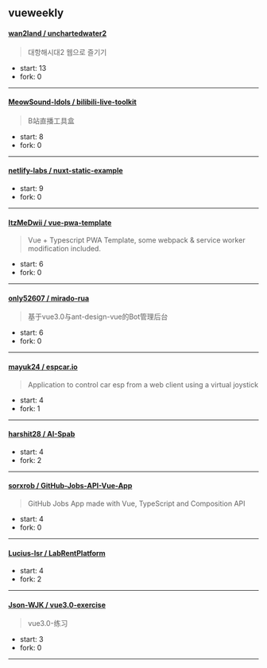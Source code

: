 ## vueweekly

#### [wan2land / unchartedwater2](https://github.com/wan2land/unchartedwater2)

> 대항해시대2 웹으로 즐기기

+ start: 13
+ fork: 0

----


#### [MeowSound-Idols / bilibili-live-toolkit](https://github.com/MeowSound-Idols/bilibili-live-toolkit)

> B站直播工具盒

+ start: 8
+ fork: 0

----


#### [netlify-labs / nuxt-static-example](https://github.com/netlify-labs/nuxt-static-example)

> 

+ start: 9
+ fork: 0

----


#### [ItzMeDwii / vue-pwa-template](https://github.com/ItzMeDwii/vue-pwa-template)

> Vue + Typescript PWA Template,  some webpack & service worker modification included.

+ start: 6
+ fork: 0

----


#### [only52607 / mirado-rua](https://github.com/only52607/mirado-rua)

> 基于vue3.0与ant-design-vue的Bot管理后台

+ start: 6
+ fork: 0

----


#### [mayuk24 / espcar.io](https://github.com/mayuk24/espcar.io)

> Application to control car esp from a web client using a virtual joystick

+ start: 4
+ fork: 1

----


#### [harshit28 / AI-Spab](https://github.com/harshit28/AI-Spab)

> 

+ start: 4
+ fork: 2

----


#### [sorxrob / GitHub-Jobs-API-Vue-App](https://github.com/sorxrob/GitHub-Jobs-API-Vue-App)

> GitHub Jobs App made with Vue, TypeScript and Composition API

+ start: 4
+ fork: 0

----


#### [Lucius-lsr / LabRentPlatform](https://github.com/Lucius-lsr/LabRentPlatform)

> 

+ start: 4
+ fork: 2

----


#### [Json-WJK / vue3.0-exercise](https://github.com/Json-WJK/vue3.0-exercise)

> vue3.0-练习

+ start: 3
+ fork: 0

----

